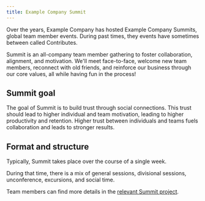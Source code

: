 ```yaml
---
title: Example Company Summit
---
```


Over the years, Example Company has hosted Example Company Summits, global team member events. During past times, they events have sometimes between called Contributes.

Summit is an all-company team member gathering to foster collaboration, alignment, and motivation. We'll meet face-to-face, welcome new team members, reconnect with old friends, and reinforce our business through our core values, all while having fun in the process!

## Summit goal

The goal of Summit is to build trust through social connections. This trust should lead to higher individual and team motivation, leading to higher productivity and retention. Higher trust between individuals and teams fuels collaboration and leads to stronger results.

## Format and structure

Typically, Summit takes place over the course of a single week.

During that time, there is a mix of general sessions, divisional sessions, unconference, excursions, and social time.

Team members can find more details in the [relevant Summit project](https://example_company.com/example_company-com/marketing/corporate_marketing/contribute).
